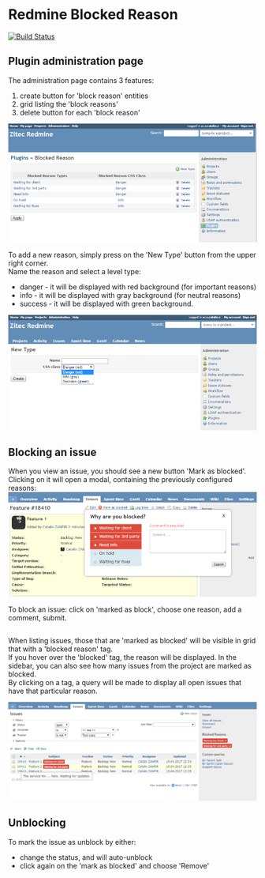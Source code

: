 # Redmine Blocked Reason

[![Build Status](https://travis-ci.org/zitec/redmine_blocked_reason.svg?branch=master)](https://travis-ci.org/zitec/redmine_blocked_reason)

## Plugin administration page

The administration page contains 3 features:
1. create button for 'block reason' entities 
2. grid listing the 'block reasons'
3. delete button for each 'block reason' 

![Administration page](images/administration_page.png?raw=true "Administration page")


To add a new reason, simply press on the 'New Type' button from the upper right corner.    
Name the reason and select a level type:
- danger - it will be displayed with red background (for important reasons)
- info - it will be displayed with gray background (for neutral reasons)
- success - it will be displayed with green background.    

![Create new reason](images/create.png?raw=true "Create new reason")


## Blocking an issue

When you view an issue, you should see a new button 'Mark as blocked'.    
Clicking on it will open a modal, containing the previously configured reasons:
![Blocked reasons](images/block_reasons.png?raw=true "Blocked reasons")

To block an issue: click on 'marked as block', choose one reason, add a comment, submit.

## 

When listing issues, those that are 'marked as blocked' will be visible in grid that with a 'blocked reason' tag.   
If you hover over the 'blocked' tag, the reason will be displayed.
In the sidebar, you can also see how many issues from the project are marked as blocked.  
By clicking on a tag, a query will be made to display all open issues that have that particular reason. 

![List blocked issues](images/list_blocked_issues.png?raw=true "list blocked issues")

## Unblocking
To mark the issue as unblock by either:
- change the status, and will auto-unblock
- click again on the 'mark as blocked' and choose 'Remove'
